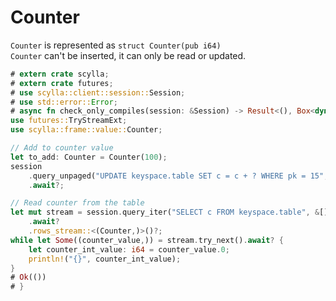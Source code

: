 # Counter
`Counter` is represented as `struct Counter(pub i64)`\
`Counter` can't be inserted, it can only be read or updated.

```rust
# extern crate scylla;
# extern crate futures;
# use scylla::client::session::Session;
# use std::error::Error;
# async fn check_only_compiles(session: &Session) -> Result<(), Box<dyn Error>> {
use futures::TryStreamExt;
use scylla::frame::value::Counter;

// Add to counter value
let to_add: Counter = Counter(100);
session
    .query_unpaged("UPDATE keyspace.table SET c = c + ? WHERE pk = 15", (to_add,))
    .await?;

// Read counter from the table
let mut stream = session.query_iter("SELECT c FROM keyspace.table", &[])
    .await?
    .rows_stream::<(Counter,)>()?;
while let Some((counter_value,)) = stream.try_next().await? {
    let counter_int_value: i64 = counter_value.0;
    println!("{}", counter_int_value);
}
# Ok(())
# }
```
